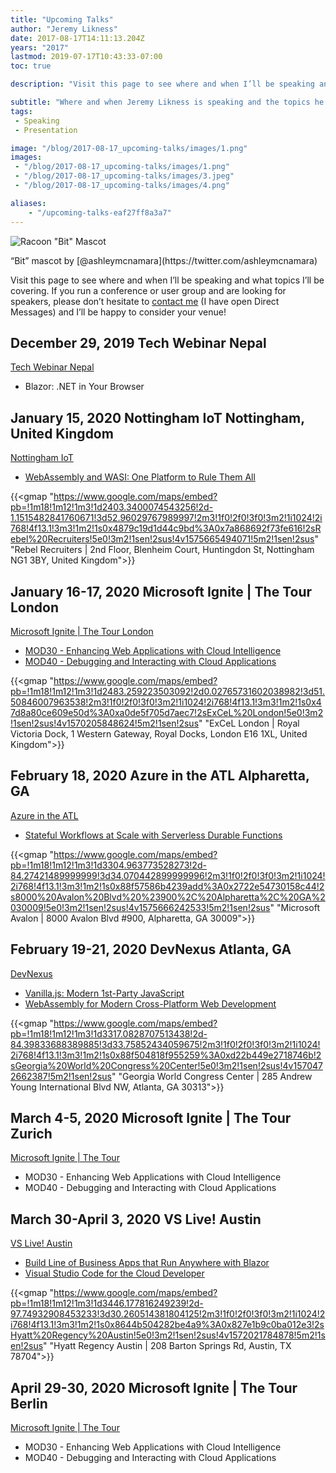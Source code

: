 ```yaml
---
title: "Upcoming Talks"
author: "Jeremy Likness"
date: 2017-08-17T14:11:13.204Z
years: "2017"
lastmod: 2019-07-17T10:43:33-07:00
toc: true

description: "Visit this page to see where and when I’ll be speaking and what topics I’ll be covering."

subtitle: "Where and when Jeremy Likness is speaking and the topics he will cover."
tags:
 - Speaking
 - Presentation 

image: "/blog/2017-08-17_upcoming-talks/images/1.png" 
images:
 - "/blog/2017-08-17_upcoming-talks/images/1.png" 
 - "/blog/2017-08-17_upcoming-talks/images/3.jpeg" 
 - "/blog/2017-08-17_upcoming-talks/images/4.png" 

aliases:
    - "/upcoming-talks-eaf27ff8a3a7"
---
```


![Racoon "Bit" Mascot](/blog/2017-08-17_upcoming-talks/images/1.png)
<figcaption>“Bit” mascot by [@ashleymcnamara](https://twitter.com/ashleymcnamara)</figcaption>

Visit this page to see where and when I’ll be speaking and what topics I’ll be covering. If you run a conference or user group and are looking for speakers, please don’t hesitate to <i class="fab fa-twitter"></i> [contact me](https://twitter.com/messages/compose?recipient_id=jeremylikness) (I have open Direct Messages) and I’ll be happy to consider your venue!

## December 29, 2019 Tech Webinar Nepal

[Tech Webinar Nepal](https://www.facebook.com/events/2417968015108615/)

* Blazor: .NET in Your Browser

## January 15, 2020 Nottingham IoT Nottingham, United Kingdom

[Nottingham IoT](https://www.meetup.com/Nottingham-IoT-Meetup/)

* [WebAssembly and WASI: One Platform to Rule Them All](https://www.meetup.com/Nottingham-IoT-Meetup/events/266776343/)

{{<gmap "https://www.google.com/maps/embed?pb=!1m18!1m12!1m3!1d2403.3400074543256!2d-1.1515482841760671!3d52.96029767989997!2m3!1f0!2f0!3f0!3m2!1i1024!2i768!4f13.1!3m3!1m2!1s0x4879c19d1d44c9bd%3A0x7a868692f73fe616!2sRebel%20Recruiters!5e0!3m2!1sen!2sus!4v1575665494071!5m2!1sen!2sus" "Rebel Recruiters | 2nd Floor, Blenheim Court, Huntingdon St, Nottingham NG1 3BY, United Kingdom">}}

## January 16-17, 2020 Microsoft Ignite | The Tour London

[Microsoft Ignite | The Tour London](https://www.microsoft.com/en-gb/ignite-the-tour/London?WT.mc_id=link-blog-jeliknes)

* [MOD30 - Enhancing Web Applications with Cloud Intelligence](https://london.myignitetour.techcommunity.microsoft.com/sessions/84409)
* [MOD40 - Debugging and Interacting with Cloud Applications](https://london.myignitetour.techcommunity.microsoft.com/sessions/84410)

{{<gmap "https://www.google.com/maps/embed?pb=!1m18!1m12!1m3!1d2483.259223503092!2d0.02765731602038982!3d51.50846007963538!2m3!1f0!2f0!3f0!3m2!1i1024!2i768!4f13.1!3m3!1m2!1s0x47d8a80ce609e50d%3A0xa0de5f705d7aec7!2sExCeL%20London!5e0!3m2!1sen!2sus!4v1570205848624!5m2!1sen!2sus" "ExCeL London | Royal Victoria Dock, 1 Western Gateway, Royal Docks, London E16 1XL, United Kingdom">}}

## February 18, 2020 Azure in the ATL Alpharetta, GA

[Azure in the ATL](https://www.meetup.com/Azure-in-the-ATL/)

* [Stateful Workflows at Scale with Serverless Durable Functions](https://www.meetup.com/Azure-in-the-ATL/events/266931385/)

{{<gmap "https://www.google.com/maps/embed?pb=!1m18!1m12!1m3!1d3304.963773528273!2d-84.27421489999999!3d34.070442899999996!2m3!1f0!2f0!3f0!3m2!1i1024!2i768!4f13.1!3m3!1m2!1s0x88f57586b4239add%3A0x2722e54730158c44!2s8000%20Avalon%20Blvd%20%23900%2C%20Alpharetta%2C%20GA%2030009!5e0!3m2!1sen!2sus!4v1575666242533!5m2!1sen!2sus" "Microsoft Avalon | 8000 Avalon Blvd #900, Alpharetta, GA 30009">}}

## February 19-21, 2020 DevNexus Atlanta, GA

[DevNexus](https://devnexus.com/)

* [Vanilla.js: Modern 1st-Party JavaScript](https://devnexus.com/presentations/4520/)
* [WebAssembly for Modern Cross-Platform Web Development](https://devnexus.com/presentations/4519/)

{{<gmap "https://www.google.com/maps/embed?pb=!1m18!1m12!1m3!1d3317.0828707513438!2d-84.39833688389885!3d33.75852434059675!2m3!1f0!2f0!3f0!3m2!1i1024!2i768!4f13.1!3m3!1m2!1s0x88f504818f955259%3A0xd22b449e2718746b!2sGeorgia%20World%20Congress%20Center!5e0!3m2!1sen!2sus!4v1570472662387!5m2!1sen!2sus" "Georgia World Congress Center | 285 Andrew Young International Blvd NW, Atlanta, GA 30313">}}

## March 4-5, 2020 Microsoft Ignite | The Tour Zurich

[Microsoft Ignite | The Tour](https://www.microsoft.com/ignite-the-tour/?WT.mc_id=link-blog-jeliknes)

* MOD30 - Enhancing Web Applications with Cloud Intelligence
* MOD40 - Debugging and Interacting with Cloud Applications

## March 30-April 3, 2020 VS Live! Austin

[VS Live! Austin](https://vslive.com/Events/Austin-2020/Home.aspx)

* [Build Line of Business Apps that Run Anywhere with Blazor](https://vslive.com/Events/Austin-2020/Sessions/Thursday/TH01-Build-Line-of-Business-Apps-that-Run-Anywhere-with-Blazor.aspx)
* [Visual Studio Code for the Cloud Developer](https://vslive.com/Events/Austin-2020/Sessions/Wednesday/W19-Visual-Studio-Code-for-the-Cloud-Developer.aspx)

{{<gmap "https://www.google.com/maps/embed?pb=!1m18!1m12!1m3!1d3446.177816249239!2d-97.74932908453233!3d30.260514381804125!2m3!1f0!2f0!3f0!3m2!1i1024!2i768!4f13.1!3m3!1m2!1s0x8644b504282be4a9%3A0x827e1b9c0ba012e3!2sHyatt%20Regency%20Austin!5e0!3m2!1sen!2sus!4v1572021784878!5m2!1sen!2sus" "Hyatt Regency Austin | 208 Barton Springs Rd, Austin, TX 78704">}}

## April 29-30, 2020 Microsoft Ignite | The Tour Berlin

[Microsoft Ignite | The Tour](https://www.microsoft.com/ignite-the-tour/WT.mc_id=link-blog-jeliknes)

* MOD30 - Enhancing Web Applications with Cloud Intelligence
* MOD40 - Debugging and Interacting with Cloud Applications
